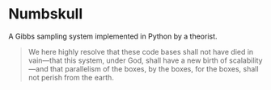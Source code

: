 # Numbskull #

A Gibbs sampling system implemented in Python by a theorist.

> We here highly resolve that these code bases shall not have died in vain—that this system, under God, shall have a new birth of scalability—and that parallelism of the boxes, by the boxes, for the boxes, shall not perish from the earth.
